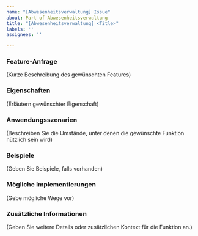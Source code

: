 ```yaml
---
name: "[Abwesenheitsverwaltung] Issue"
about: Part of Abwesenheitsverwaltung
title: "[Abwesenheitsverwaltung] <Title>"
labels: ''
assignees: ''

---
```


### Feature-Anfrage

(Kurze Beschreibung des gewünschten Features) <User-Story>

### Eigenschaften
(Erläutern gewünschter Eigenschaft)

### Anwendungsszenarien

(Beschreiben Sie die Umstände, unter denen die gewünschte Funktion nützlich sein wird)

### Beispiele

(Geben Sie Beispiele, falls vorhanden)

### Mögliche Implementierungen

(Gebe mögliche Wege vor)

### Zusätzliche Informationen

(Geben Sie weitere Details oder zusätzlichen Kontext für die Funktion an.)
